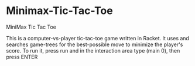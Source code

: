 # Minimax-Tic-Tac-Toe
MiniMax Tic Tac Toe


This is a computer-vs-player tic-tac-toe game written in Racket. 
It uses and searches game-trees for the best-possible move to minimize
the player's score. To run it, press run and in the interaction area
type (main 0), then press ENTER
